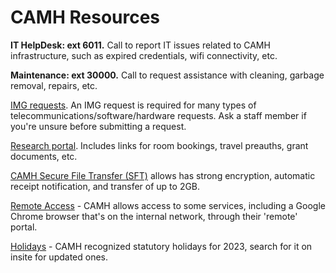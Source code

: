# CAMH Resources

**IT HelpDesk: ext 6011.** Call to report IT issues related to CAMH infrastructure, such as expired credentials, wifi connectivity, etc.

**Maintenance: ext 30000.** Call to request assistance with cleaning, garbage removal, repairs, etc.

[IMG requests](http://insite.camh.ca/forms/admin_forms/61699_it_telecom_services_request_form2011.html). An IMG request is required for many types of telecommunications/software/hardware requests. Ask a staff member if you're unsure before submitting a request.

[Research portal](http://ishare.camh.ca/sites/rso/Pages/default.aspx). Includes links for room bookings, travel preauths, grant documents, etc.

[CAMH Secure File Transfer (SFT)](https://filetransfer.camh.ca) allows has strong encryption, automatic receipt notification, and transfer of up to 2GB.

[Remote Access](https://remote.camh.ca/vpn/index.html) - CAMH allows access to some services, including a Google Chrome browser that's on the internal network, through their 'remote' portal.

[Holidays](http://insite.camh.net/files/CAMH_Statutory_Holidays_2023_128027.pdf) - CAMH recognized statutory holidays for 2023, search for it on insite for updated ones.
